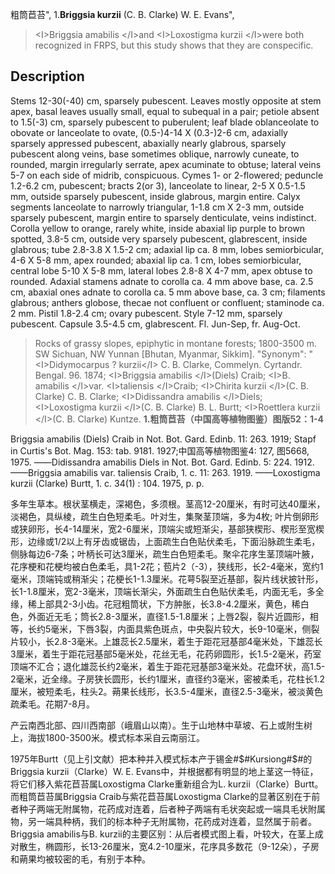 粗筒苣苔",
1.**Briggsia kurzii** (C. B. Clarke) W. E. Evans",

> &lt;I&gt;Briggsia amabilis &lt;/I&gt;and &lt;I&gt;Loxostigma kurzii &lt;/I&gt;were both recognized in FRPS, but this study shows that they are conspecific.

## Description
Stems 12-30(-40) cm, sparsely pubescent. Leaves mostly opposite at stem apex, basal leaves usually small, equal to subequal in a pair; petiole absent to 1.5(-3) cm, sparsely pubescent to puberulent; leaf blade oblanceolate to obovate or lanceolate to ovate, (0.5-)4-14 X (0.3-)2-6 cm, adaxially sparsely appressed pubescent, abaxially nearly glabrous, sparsely pubescent along veins, base sometimes oblique, narrowly cuneate, to rounded, margin irregularly serrate, apex acuminate to obtuse; lateral veins 5-7 on each side of midrib, conspicuous. Cymes 1- or 2-flowered; peduncle 1.2-6.2 cm, pubescent; bracts 2(or 3), lanceolate to linear, 2-5 X 0.5-1.5 mm, outside sparsely pubescent, inside glabrous, margin entire. Calyx segments lanceolate to narrowly triangular, 1-1.8 cm X 2-3 mm, outside sparsely pubescent, margin entire to sparsely denticulate, veins indistinct. Corolla yellow to orange, rarely white, inside abaxial lip purple to brown spotted, 3.8-5 cm, outside very sparsely pubescent, glabrescent, inside glabrous; tube 2.8-3.8 X 1.5-2 cm; adaxial lip ca. 8 mm, lobes semiorbicular, 4-6 X 5-8 mm, apex rounded; abaxial lip ca. 1 cm, lobes semiorbicular, central lobe 5-10 X 5-8 mm, lateral lobes 2.8-8 X 4-7 mm, apex obtuse to rounded. Adaxial stamens adnate to corolla ca. 4 mm above base, ca. 2.5 cm, abaxial ones adnate to corolla ca. 5 mm above base, ca. 3 cm; filaments glabrous; anthers globose, thecae not confluent or confluent; staminode ca. 2 mm. Pistil 1.8-2.4 cm; ovary pubescent. Style 7-12 mm, sparsely pubescent. Capsule 3.5-4.5 cm, glabrescent. Fl. Jun-Sep, fr. Aug-Oct.

> Rocks of grassy slopes, epiphytic in montane forests; 1800-3500 m. SW Sichuan, NW Yunnan [Bhutan, Myanmar, Sikkim].
  "Synonym": "&lt;I&gt;Didymocarpus ? kurzii&lt;/I&gt; C. B. Clarke, Commelyn. Cyrtandr. Bengal. 96. 1874; &lt;I&gt;Briggsia amabilis &lt;/I&gt;(Diels) Craib; &lt;I&gt;B. amabilis &lt;/I&gt;var. &lt;I&gt;taliensis &lt;/I&gt;Craib; &lt;I&gt;Chirita kurzii &lt;/I&gt;(C. B. Clarke) C. B. Clarke; &lt;I&gt;Didissandra amabilis &lt;/I&gt;Diels; &lt;I&gt;Loxostigma kurzii &lt;/I&gt;(C. B. Clarke) B. L. Burtt; &lt;I&gt;Roettlera kurzii &lt;/I&gt;(C. B. Clarke) Kuntze.
**1.粗筒苣苔（中国高等植物图鉴）图版52：1-4**

Briggsia amabilis (Diels) Craib in Not. Bot. Gard. Edinb. 11: 263. 1919; Stapf in Curtis's Bot. Mag. 153: tab. 9181. 1927;中国高等植物图鉴4: 127, 图5668, 1975. ——Didissandra amabilis Diels in Not. Bot. Gard. Edinb. 5: 224. 1912. ——Briggsia amabilis var. taliensis Craib, 1. c. 11: 263. 1919. ——Loxostigma kurzii (Clarke) Burtt, 1. c. 34(1) : 104. 1975, p. p.

多年生草本。根状茎横走，深褐色，多须根。茎高12-20厘米，有时可达40厘米，淡褐色，具纵棱，疏生白色短柔毛。叶对生，集聚茎顶端，多为4枚; 叶片倒卵形或狭卵形，长4-14厘米，宽2-6厘米，顶端尖或短渐尖，基部狭楔形、楔形至宽楔形，边缘或1/2以上有牙齿或锯齿，上面疏生白色贴伏柔毛，下面沿脉疏生柔毛，侧脉每边6-7条；叶柄长可达3厘米，疏生白色短柔毛。聚伞花序生茎顶端叶腋，花序梗和花梗均被白色柔毛，具1-2花；苞片2（-3），狭线形，长2-4毫米，宽约1毫米，顶端钝或稍渐尖；花梗长1-1.3厘米。花萼5裂至近基部，裂片线状披针形，长1-1.8厘米，宽2-3毫米，顶端长渐尖，外面疏生白色贴伏柔毛，内面无毛，多全缘，稀上部具2-3小齿。花冠粗筒状，下方肿胀，长3.8-4.2厘米，黄色，稀白色，外面近无毛；筒长2.8-3厘米，直径1.5-1.8厘米；上唇2裂，裂片近圆形，相等，长约5毫米，下唇3裂，内面具紫色斑点，中央裂片较大，长9-10毫米，侧裂片较小，长2.8-3毫米。上雄蕊长2.5厘米，着生于距花冠基部4毫米处，下雄蕊长3厘米，着生于距花冠基部5毫米处，花丝无毛，花药卵圆形，长1.5-2毫米，药室顶端不汇合；退化雄蕊长约2毫米，着生于距花冠基部3毫米处。花盘环状，高1.5-2毫米，近全缘。子房狭长圆形，长约1厘米，直径约3毫米，密被柔毛，花柱长1.2厘米，被短柔毛，柱头2。蒴果长线形，长3.5-4厘米，直径2.5-3毫米，被淡黄色疏柔毛。花期7-8月。

产云南西北部、四川西南部（峨眉山以南）。生于山地林中草坡、石上或附生树上，海拔1800-3500米。模式标本采自云南丽江。

1975年Burtt（见上引文献）把本种并入模式标本产于锡金#$#Kursiong#$#的Briggsia kurzii（Clarke）W. E. Evans中，并根据都有明显的地上茎这一特征，将它们移入紫花苣苔属Loxostigma Clarke重新组合为L. kurzii（Clarke）Burtt。而粗筒苣苔属Briggsia Craib与紫花苣苔属Loxostigma Clarke的显著区别在于前者种子两端无附属物，花药成对连着，后者种子两端有毛状突起或一端具毛状附属物，另一端具种柄，我们的标本种子无附属物，花药成对连着，显然属于前者。Briggsia amabilis与B. kurzii的主要区别：从后者模式图上看，叶较大，在茎上成对散生，椭圆形，长13-26厘米，宽4.2-10厘米，花序具多数花（9-12朵），子房和蒴果均被较密的毛，有别于本种。
